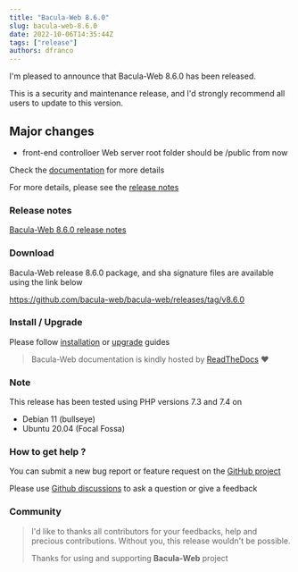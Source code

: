 ```yaml
---
title: "Bacula-Web 8.6.0"
slug: bacula-web-8.6.0
date: 2022-10-06T14:35:44Z
tags: ["release"]
authors: dfranco
---
```


I'm pleased to announce that Bacula-Web 8.6.0 has been released.

<!-- truncate -->

This is a security and maintenance release, and I'd strongly recommend all users to update to this version.

## Major changes

- front-end controlloer
  Web server root folder should be /public from now

Check the [documentation](https://docs.bacula-web.org) for more details

For more details, please see the [release notes](https://github.com/bacula-web/bacula-web/releases/tag/v8.6.0)

### Release notes

[Bacula-Web 8.6.0 release notes](https://github.com/bacula-web/bacula-web/releases/tag/v8.6.0)

### Download

Bacula-Web release 8.6.0 package, and sha signature files are available using the link below

https://github.com/bacula-web/bacula-web/releases/tag/v8.6.0

### Install / Upgrade

Please follow [installation](https://docs.bacula-web.org/en/latest/02_install/index.html) or [upgrade](https://docs.bacula-web.org/en/latest/02_install/upgrade.html) guides

> Bacula-Web documentation is kindly hosted by [ReadTheDocs](https://readthedocs.org/) :heart:

### Note

This release has been tested using PHP versions 7.3 and 7.4 on

- Debian 11 (bullseye)
- Ubuntu 20.04 (Focal Fossa)

### How to get help ?

You can submit a new bug report or feature request on the [GitHub project](https://github.com/bacula-web/bacula-web/issues)

Please use [Github discussions](https://github.com/bacula-web/bacula-web/discussions) to ask a question 
or give a feedback

### Community

> I'd like to thanks all contributors for your feedbacks, help and precious contributions.
> Without you, this release wouldn't be possible.
>
> Thanks for using and supporting **Bacula-Web** project
